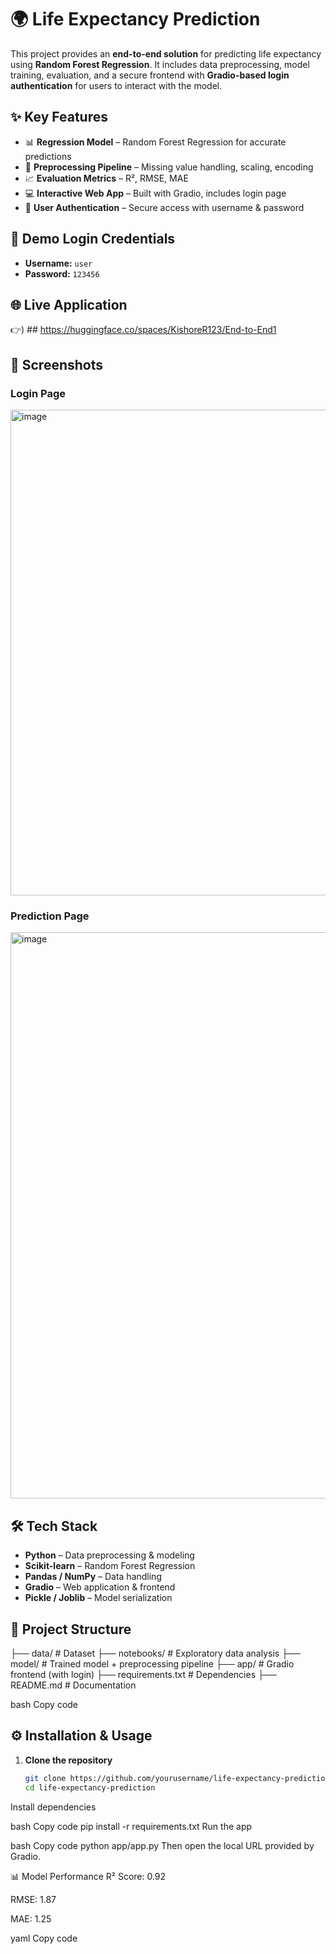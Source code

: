 # 🌍 Life Expectancy Prediction  

This project provides an **end-to-end solution** for predicting life expectancy using **Random Forest Regression**. It includes data preprocessing, model training, evaluation, and a secure frontend with **Gradio-based login authentication** for users to interact with the model.  

## ✨ Key Features  
- 📊 **Regression Model** – Random Forest Regression for accurate predictions  
- 🔄 **Preprocessing Pipeline** – Missing value handling, scaling, encoding  
- 📈 **Evaluation Metrics** – R², RMSE, MAE  
- 💻 **Interactive Web App** – Built with Gradio, includes login page  
- 🔐 **User Authentication** – Secure access with username & password  

## 🔑 Demo Login Credentials  
- **Username:** `user`  
- **Password:** `123456`  

## 🌐 Live Application  


👉)  ## https://huggingface.co/spaces/KishoreR123/End-to-End1



## 📸 Screenshots  
### Login Page  


<img width="1919" height="777" alt="image" src="https://github.com/user-attachments/assets/6aebccab-e56f-4ae8-8c68-e959689f8f0b" />



### Prediction Page 


<img width="1883" height="906" alt="image" src="https://github.com/user-attachments/assets/320d9f06-f8f6-4ccc-9bad-136de7186c62" />


## 🛠️ Tech Stack  
- **Python** – Data preprocessing & modeling  
- **Scikit-learn** – Random Forest Regression  
- **Pandas / NumPy** – Data handling  
- **Gradio** – Web application & frontend  
- **Pickle / Joblib** – Model serialization  

## 📂 Project Structure  
├── data/ # Dataset
├── notebooks/ # Exploratory data analysis
├── model/ # Trained model + preprocessing pipeline
├── app/ # Gradio frontend (with login)
├── requirements.txt # Dependencies
├── README.md # Documentation

bash
Copy code

## ⚙️ Installation & Usage  
1. **Clone the repository**  
   ```bash
   git clone https://github.com/yourusername/life-expectancy-prediction.git
   cd life-expectancy-prediction
Install dependencies

bash
Copy code
pip install -r requirements.txt
Run the app

bash
Copy code
python app/app.py
Then open the local URL provided by Gradio.

📊 Model Performance
R² Score: 0.92

RMSE: 1.87

MAE: 1.25

yaml
Copy code
